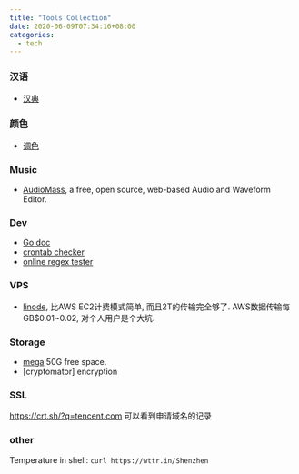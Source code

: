 ```yaml
---
title: "Tools Collection"
date: 2020-06-09T07:34:16+08:00
categories:
  - tech
---
```

### 汉语
* [汉典](https://www.zdic.net/)

### 颜色
* [调色](https://rgbcolorcode.com/color/gold-metallic)

### Music
* [AudioMass](https://audiomass.co/), a free, open source, web-based Audio and Waveform Editor.

### Dev
* [Go doc](https://devdocs.io/go/)
* [crontab checker](https://crontab.guru/#5_4_*_*_*)
* [online regex tester](https://regex101.com/)

### VPS
* [linode](https://www.linode.com/?r=6ecf77639286e9a1ced5820509f0ba488bdbdaef), 比AWS EC2计费模式简单, 而且2T的传输完全够了. AWS数据传输每GB$0.01~0.02, 对个人用户是个大坑.

### Storage
* [mega](https://mega.nz/) 50G free space.
* [cryptomator] encryption

### SSL
https://crt.sh/?q=tencent.com 可以看到申请域名的记录


### other
Temperature in shell:  `curl https://wttr.in/Shenzhen`